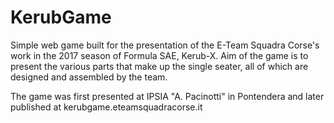 # KerubGame

Simple web game built for the presentation of the E-Team Squadra Corse's work in the 2017 season of Formula SAE, Kerub-X.
Aim of the game is to present the various parts that make up the single seater, all of which are designed and assembled by the team.

The game was first presented at IPSIA "A. Pacinotti" in Pontendera and later published at kerubgame.eteamsquadracorse.it
